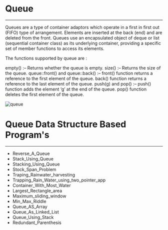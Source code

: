 # Queue
---------------------------------------------------------------------------------------------------------------------------------------------------------------------------

Queues are a type of container adaptors which operate in a first in first out (FIFO) type of arrangement. Elements are inserted at the back (end) and are deleted from the front. Queues use an encapsulated object of deque or list (sequential container class) as its underlying container, providing a specific set of member functions to access its elements.

The functions supported by queue are : 

empty() :– Returns whether the queue is empty.
size() :– Returns the size of the queue.
queue::front() and queue::back() :– front() function returns a reference to the first element of the queue. back() function returns a reference to the last element of the queue.
push(g) and pop() :– push() function adds the element ‘g’ at the end of the queue. pop() function deletes the first element of the queue.

![queue](https://user-images.githubusercontent.com/76476273/131555884-d5345a70-aab3-4ff4-a0db-4ce1dd9bda38.png)



# Queue Data Structure Based Program's
---------------------------------------------------------------------------------------------------------------------------------------------------------------------------

  * Reverse_A_Queue
  * Stack_Using_Queue
  * Stacking_Using_Queue
  * Stock_Span_Problem
  * Traping_Rainwater_harvesting
  * Trapping_Rain_Water_using_two_pointer_app
  * Container_With_Most_Water
  * Largest_Rectangle_area
  * Maximum_sliding_window
  * Min_Max_Riddle
  * Queue_AS_Array
  * Queue_As_Linked_List
  * Queue_Using_Stack
  * Redundant_Parenthesis
